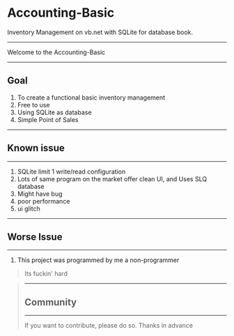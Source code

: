 # Accounting-Basic
Inventory Management on vb.net with SQLite for database book.

***
Welcome to the Accounting-Basic
***
## Goal
1. To create a functional basic inventory management
2. Free to use
3. Using SQLite as database
4. Simple Point of Sales 


***
## Known issue
***
1. SQLite limit 1 write/read configuration
2. Lots of same program on the market offer clean UI, and Uses SLQ database
3. Might have bug
4. poor performance
5. ui glitch

***
##  Worse Issue
***
1. This project was programmed by me a non-programmer
 >  Its fuckin' hard

>***
>## Community
>***
>  If you want to contribute, please do so. 
>  Thanks in advance

